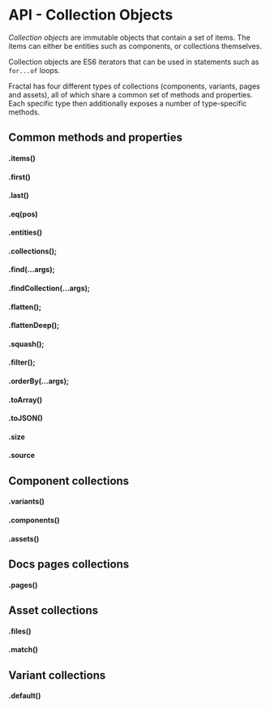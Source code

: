 # API - Collection Objects

*Collection objects* are immutable objects that contain a set of items. The items can either be entities such as components, or collections themselves.

Collection objects are ES6 iterators that can be used in statements such as `for...of` loops.

Fractal has four different types of collections (components, variants, pages and assets), all of which share a common set of methods and properties. Each specific type then additionally exposes a number of type-specific methods.

<!-- START doctoc -->
<!-- END doctoc -->

## Common methods and properties

#### .items()

#### .first()

#### .last()

#### .eq(pos)

#### .entities()

#### .collections();

#### .find(...args);

#### .findCollection(...args);

#### .flatten();

#### .flattenDeep();

#### .squash();

#### .filter();

#### .orderBy(...args);

#### .toArray()

#### .toJSON()

#### .size

#### .source


## Component collections

#### .variants()

#### .components()

#### .assets()


## Docs pages collections

#### .pages()


## Asset collections

#### .files()

#### .match()


## Variant collections

#### .default()
